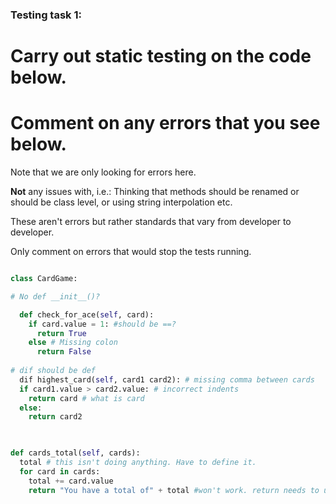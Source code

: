 ### Testing task 1:

# Carry out static testing on the code below.
# Comment on any errors that you see below.

Note that we are only looking for errors here.

**Not** any issues with, i.e.: 
Thinking that methods should be renamed or should be class level, or using string interpolation etc. 

These aren't errors but rather standards that vary from developer to developer. 

Only comment on errors that would stop the tests running.

```python

class CardGame:

# No def __init__()? 

  def check_for_ace(self, card):
    if card.value = 1: #should be ==?
      return True
    else # Missing colon
      return False
   
# dif should be def
  dif highest_card(self, card1 card2): # missing comma between cards
  if card1.value > card2.value: # incorrect indents
    return card # what is card
  else:
    return card2
  


def cards_total(self, cards):
  total # this isn't doing anything. Have to define it.
  for card in cards:
    total += card.value
    return "You have a total of" + total #won't work. return needs to unindented to be in line with "for". Total isn't anything. No spacing in string that would allow string and total to join up together properly. 
  
``` 